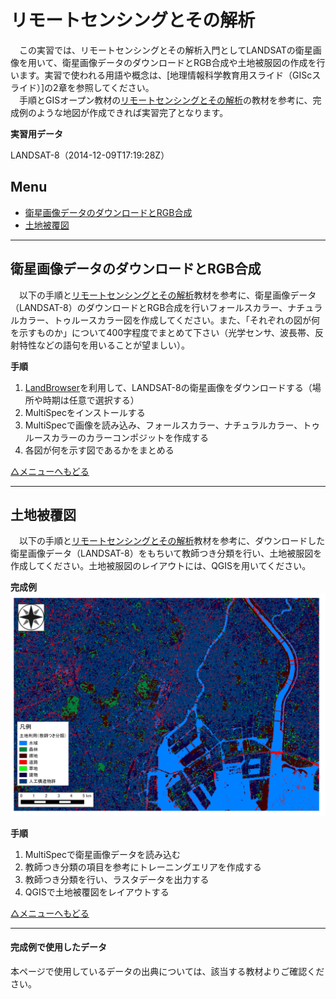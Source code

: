 # リモートセンシングとその解析
　この実習では、リモートセンシングとその解析入門としてLANDSATの衛星画像を用いて、衛星画像データのダウンロードとRGB合成や土地被服図の作成を行います。実習で使われる用語や概念は、[地理情報科学教育用スライド（GIScスライド）]の2章を参照してください。  
　手順とGISオープン教材の[リモートセンシングとその解析]の教材を参考に、完成例のような地図が作成できれば実習完了となります。

**実習用データ**  

LANDSAT-8（2014-12-09T17:19:28Z）

**Menu**
---
- [衛星画像データのダウンロードとRGB合成](#衛星画像データのダウンロードとRGB合成)
- [土地被覆図](#土地被覆図)


---

## <a name="衛星画像データのダウンロードとRGB合成"></a>衛星画像データのダウンロードとRGB合成
　以下の手順と[リモートセンシングとその解析]教材を参考に、衛星画像データ（LANDSAT-8）のダウンロードとRGB合成を行いフォールスカラー、ナチュラルカラー、トゥルースカラー図を作成してください。また、「それぞれの図が何を示すものか」について400字程度でまとめて下さい（光学センサ、波長帯、反射特性などの語句を用いることが望ましい）。

**手順**  
1. [LandBrowser]を利用して、LANDSAT-8の衛星画像をダウンロードする（場所や時期は任意で選択する）  
2. MultiSpecをインストールする  
3. MultiSpecで画像を読み込み、フォールスカラー、ナチュラルカラー、トゥルースカラーのカラーコンポジットを作成する  
4. 各図が何を示す図であるかをまとめる  

[△メニューへもどる]

---

## <a name="土地被覆図"></a>土地被覆図
　以下の手順と[リモートセンシングとその解析]教材を参考に、ダウンロードした衛星画像データ（LANDSAT-8）をもちいて教師つき分類を行い、土地被服図を作成してください。土地被服図のレイアウトには、QGISを用いてください。

**完成例**  
![kadai](pic/6-1.png)

**手順**  
1. MultiSpecで衛星画像データを読み込む  
2. 教師つき分類の項目を参考にトレーニングエリアを作成する  
3. 教師つき分類を行い、ラスタデータを出力する  
4. QGISで土地被覆図をレイアウトする  



[△メニューへもどる]

---

#### 完成例で使用したデータ
本ページで使用しているデータの出典については、該当する教材よりご確認ください。

[△メニューへもどる]:空間データ.md#menu
[作業メモ]:https://github.com/yamauchi-inochu/demo/blob/master/GISオープン教材/実習課題/作業メモ.md
[QGISビギナーズマニュアル]:../../QGISビギナーズマニュアル/QGISビギナーズマニュアル.md
[GRASSビギナーズマニュアル]:../../GRASSビギナーズマニュアル/GRASSビギナーズマニュアル.md
[GISの基本概念]:../../01_GISの基本概念/GISの基本概念.md
[既存データの地図データと属性データ]:../../07_既存データの地図データと属性データ/既存データの地図データと属性データ.md
[空間データ]:../../08_空間データ/空間データ.md
[空間データの結合・修正]:../../10_空間データの統合・修正/空間データの統合・修正.md
[視覚的伝達]:../../21_視覚的伝達/視覚的伝達.md
[政府統計局e-stat]:https://www.e-stat.go.jp/SG1/estat/eStatTopPortal.do
[国土数値情報]:http://nlftp.mlit.go.jp/ksj/
[基本的な空間解析]:../../11_基本的な空間解析/基本的な空間解析.md
[ネットワーク解析]:../../12_ネットワーク解析/ネットワーク解析.md
[領域解析]:../../13_領域解析/領域解析.md
[点データの解析]:../../14_点データの解析/点データの解析.md
[ラスタデータの解析]:../../15_ラスタデータの分析/ラスタデータの分析.md
[空間補間]:../../18_空間補間/空間補間.md
[リモートセンシングとその解析]:../../06_リモートセンシングとその解析/リモートセンシングとその解析.md
[LandBrowser]:http://landbrowser.geogrid.org/landbrowser/

